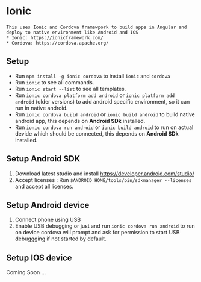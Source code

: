 # Ionic
~~~~
This uses Ionic and Cordova framewpork to build apps in Angular and deploy to native environment like Android and IOS
* Ionic: https://ionicframework.com/
* Cordova: https://cordova.apache.org/
~~~~

## Setup

* Run `npm install -g ionic cordova` to install `ionic` and `cordova`
* Run `ionic` to see all commands.
* Run `ionic start --list` to see all templates.
* Run `ionic cordova platform add android` or `ionic platform add android` (older versions)  to add android specific environment, so it can run in native android.
* Run `ionic cordova build android` or `ionic build android` to build native android app, this depends on __Android SDk__ installed.
* Run `ionic cordova run android` or `ionic build android` to run on actual devide which should be connected, this depends on __Android SDk__ installed.

## Setup Android SDK

1. Download latest studio and install https://developer.android.com/studio/
2. Accept licenses : Run `$ANDROID_HOME/tools/bin/sdkmanager --licenses` and accept all licenses.

## Setup Android device

1. Connect phone using USB
2. Enable USB debugging or just and run `ionic cordova run android` to run on device cordova will prompt and ask for permission to start USB debuggging if not started by default.

## Setup IOS device
Coming Soon ...